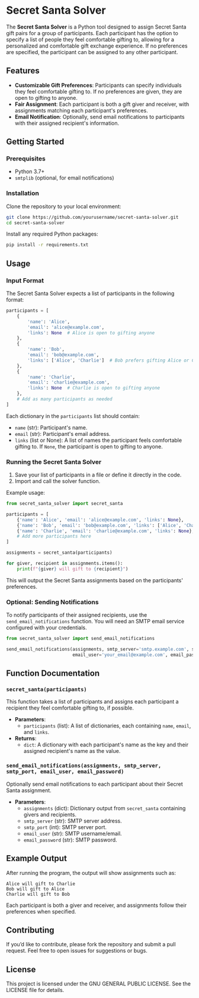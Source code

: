 # Secret Santa Solver

The **Secret Santa Solver** is a Python tool designed to assign Secret Santa gift pairs for a group of participants. Each participant has the option to specify a list of people they feel comfortable gifting to, allowing for a personalized and comfortable gift exchange experience. If no preferences are specified, the participant can be assigned to any other participant.

## Features

- **Customizable Gift Preferences**: Participants can specify individuals they feel comfortable gifting to. If no preferences are given, they are open to gifting to anyone.
- **Fair Assignment**: Each participant is both a gift giver and receiver, with assignments matching each participant's preferences.
- **Email Notification**: Optionally, send email notifications to participants with their assigned recipient's information.

## Getting Started

### Prerequisites

- Python 3.7+
- `smtplib` (optional, for email notifications)

### Installation

Clone the repository to your local environment:

```bash
git clone https://github.com/yourusername/secret-santa-solver.git
cd secret-santa-solver
```

Install any required Python packages:

```bash
pip install -r requirements.txt
```

## Usage

### Input Format

The Secret Santa Solver expects a list of participants in the following format:

```python
participants = [
    {
        'name': 'Alice',
        'email': 'alice@example.com',
        'links': None  # Alice is open to gifting anyone
    },
    {
        'name': 'Bob',
        'email': 'bob@example.com',
        'links': ['Alice', 'Charlie']  # Bob prefers gifting Alice or Charlie
    },
    {
        'name': 'Charlie',
        'email': 'charlie@example.com',
        'links': None  # Charlie is open to gifting anyone
    },
    # Add as many participants as needed
]
```

Each dictionary in the `participants` list should contain:
- `name` (str): Participant's name.
- `email` (str): Participant's email address.
- `links` (list or None): A list of names the participant feels comfortable gifting to. If `None`, the participant is open to gifting to anyone.

### Running the Secret Santa Solver

1. Save your list of participants in a file or define it directly in the code.
2. Import and call the solver function.

Example usage:

```python
from secret_santa_solver import secret_santa

participants = [
    {'name': 'Alice', 'email': 'alice@example.com', 'links': None},
    {'name': 'Bob', 'email': 'bob@example.com', 'links': ['Alice', 'Charlie']},
    {'name': 'Charlie', 'email': 'charlie@example.com', 'links': None},
    # Add more participants here
]

assignments = secret_santa(participants)

for giver, recipient in assignments.items():
    print(f"{giver} will gift to {recipient}")
```

This will output the Secret Santa assignments based on the participants' preferences.

### Optional: Sending Notifications

To notify participants of their assigned recipients, use the `send_email_notifications` function. You will need an SMTP email service configured with your credentials.

```python
from secret_santa_solver import send_email_notifications

send_email_notifications(assignments, smtp_server='smtp.example.com', smtp_port=587,
                         email_user='your_email@example.com', email_password='your_password')
```

## Function Documentation

### `secret_santa(participants)`

This function takes a list of participants and assigns each participant a recipient they feel comfortable gifting to, if possible.

- **Parameters**: 
  - `participants` (list): A list of dictionaries, each containing `name`, `email`, and `links`.
- **Returns**:
  - `dict`: A dictionary with each participant's name as the key and their assigned recipient's name as the value.

### `send_email_notifications(assignments, smtp_server, smtp_port, email_user, email_password)`

Optionally send email notifications to each participant about their Secret Santa assignment.

- **Parameters**:
  - `assignments` (dict): Dictionary output from `secret_santa` containing givers and recipients.
  - `smtp_server` (str): SMTP server address.
  - `smtp_port` (int): SMTP server port.
  - `email_user` (str): SMTP username/email.
  - `email_password` (str): SMTP password.

## Example Output

After running the program, the output will show assignments such as:

```plaintext
Alice will gift to Charlie
Bob will gift to Alice
Charlie will gift to Bob
```

Each participant is both a giver and receiver, and assignments follow their preferences when specified.

## Contributing

If you’d like to contribute, please fork the repository and submit a pull request. Feel free to open issues for suggestions or bugs.

## License

This project is licensed under the GNU GENERAL PUBLIC LICENSE. See the LICENSE file for details.
